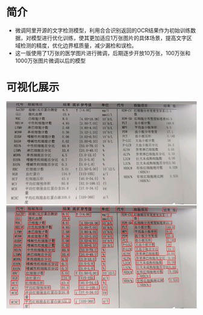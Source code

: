 # 简介
- 微调阿里开源的文字检测模型，利用合合识别返回的OCR结果作为初始训练数据，对模型进行优化训练，使其更加适应1万张图片的具体场景，提高文字区域检测的精度，优化边界框质量，减少漏检和误检。
- 这一版使用了1万张的医学图片进行微调，后期逐步开放10万张，100万张和1000万张图片微调以后的模型



# 可视化展示
![Image 1](./imgs/test.png)  ![Image 2](./imgs/output_test.png)

